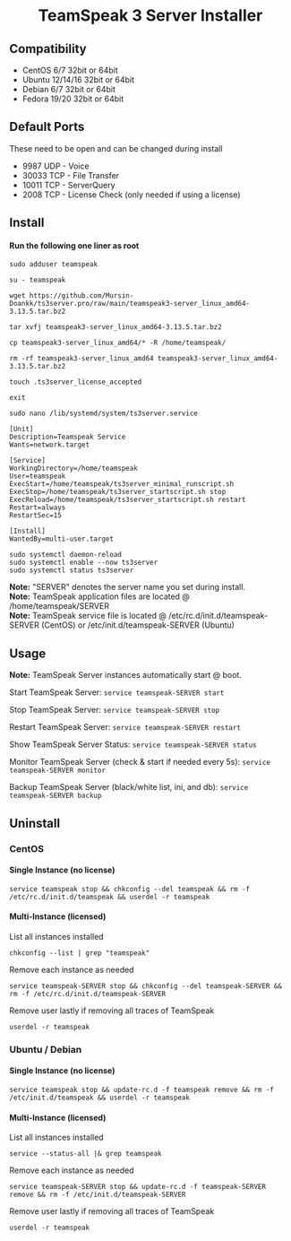 <h1 align='center'>TeamSpeak 3 Server Installer</h1>

Compatibility
----------------
+ CentOS 6/7 32bit or 64bit
+ Ubuntu 12/14/16 32bit or 64bit
+ Debian 6/7 32bit or 64bit
+ Fedora 19/20 32bit or 64bit

Default Ports
-----------------
These need to be open and can be changed during install
+ 9987 UDP - Voice
+ 30033 TCP - File Transfer
+ 10011 TCP - ServerQuery
+ 2008 TCP - License Check (only needed if using a license)

Install
-----------

#### Run the following one liner as root
```
sudo adduser teamspeak
```
```
su - teamspeak
```
```
wget https://github.com/Mursin-Doankk/ts3server.pro/raw/main/teamspeak3-server_linux_amd64-3.13.5.tar.bz2
```
```
tar xvfj teamspeak3-server_linux_amd64-3.13.5.tar.bz2
```
```
cp teamspeak3-server_linux_amd64/* -R /home/teamspeak/
```
```
rm -rf teamspeak3-server_linux_amd64 teamspeak3-server_linux_amd64-3.13.5.tar.bz2
```
```
touch .ts3server_license_accepted
```
```
exit
```
```
sudo nano /lib/systemd/system/ts3server.service
```
```
[Unit]
Description=Teamspeak Service
Wants=network.target

[Service]
WorkingDirectory=/home/teamspeak
User=teamspeak
ExecStart=/home/teamspeak/ts3server_minimal_runscript.sh
ExecStop=/home/teamspeak/ts3server_startscript.sh stop
ExecReload=/home/teamspeak/ts3server_startscript.sh restart
Restart=always
RestartSec=15

[Install]
WantedBy=multi-user.target
```
```
sudo systemctl daemon-reload
sudo systemctl enable --now ts3server
sudo systemctl status ts3server
```


<strong>Note:</strong> "SERVER" denotes the server name you set during install.<br/>
<strong>Note:</strong> TeamSpeak application files are located @ /home/teamspeak/SERVER<br/>
<strong>Note:</strong> TeamSpeak service file is located @ /etc/rc.d/init.d/teamspeak-SERVER (CentOS) or /etc/init.d/teamspeak-SERVER (Ubuntu) <br/>

Usage
---------

<strong>Note:</strong> TeamSpeak Server instances automatically start @ boot.

Start TeamSpeak Server: ```service teamspeak-SERVER start```

Stop TeamSpeak Server: ```service teamspeak-SERVER stop```

Restart TeamSpeak Server: ```service teamspeak-SERVER restart```

Show TeamSpeak Server Status: ```service teamspeak-SERVER status```

Monitor TeamSpeak Server (check & start if needed every 5s): ```service teamspeak-SERVER monitor```

Backup TeamSpeak Server (black/white list, ini, and db): ```service teamspeak-SERVER backup```

Uninstall
-------------

### CentOS
#### Single Instance (no license)
```
service teamspeak stop && chkconfig --del teamspeak && rm -f /etc/rc.d/init.d/teamspeak && userdel -r teamspeak
```

#### Multi-Instance (licensed)
List all instances installed
```
chkconfig --list | grep "teamspeak"
```
Remove each instance as needed
```
service teamspeak-SERVER stop && chkconfig --del teamspeak-SERVER && rm -f /etc/rc.d/init.d/teamspeak-SERVER
```
Remove user lastly if removing all traces of TeamSpeak
```
userdel -r teamspeak
```

### Ubuntu / Debian
#### Single Instance (no license)
```
service teamspeak stop && update-rc.d -f teamspeak remove && rm -f /etc/init.d/teamspeak && userdel -r teamspeak
```

#### Multi-Instance (licensed)
List all instances installed
```
service --status-all |& grep teamspeak
```
Remove each instance as needed
```
service teamspeak-SERVER stop && update-rc.d -f teamspeak-SERVER remove && rm -f /etc/init.d/teamspeak-SERVER
```
Remove user lastly if removing all traces of TeamSpeak
```
userdel -r teamspeak
```
